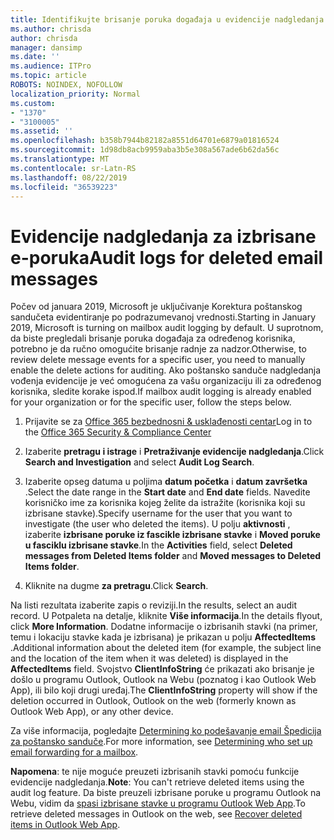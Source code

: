 ```yaml
---
title: Identifikujte brisanje poruka događaja u evidencije nadgledanja
ms.author: chrisda
author: chrisda
manager: dansimp
ms.date: ''
ms.audience: ITPro
ms.topic: article
ROBOTS: NOINDEX, NOFOLLOW
localization_priority: Normal
ms.custom:
- "1370"
- "3100005"
ms.assetid: ''
ms.openlocfilehash: b358b7944b82182a8551d64701e6879a01816524
ms.sourcegitcommit: 1d98db8acb9959aba3b5e308a567ade6b62da56c
ms.translationtype: MT
ms.contentlocale: sr-Latn-RS
ms.lasthandoff: 08/22/2019
ms.locfileid: "36539223"
---
```

# <a name="audit-logs-for-deleted-email-messages"></a><span data-ttu-id="f3d91-102">Evidencije nadgledanja za izbrisane e-poruka</span><span class="sxs-lookup"><span data-stu-id="f3d91-102">Audit logs for deleted email messages</span></span>

<span data-ttu-id="f3d91-103">Počev od januara 2019, Microsoft je uključivanje Korektura poštanskog sandučeta evidentiranje po podrazumevanoj vrednosti.</span><span class="sxs-lookup"><span data-stu-id="f3d91-103">Starting in January 2019, Microsoft is turning on mailbox audit logging by default.</span></span> <span data-ttu-id="f3d91-104">U suprotnom, da biste pregledali brisanje poruka događaja za određenog korisnika, potrebno je da ručno omogućite brisanje radnje za nadzor.</span><span class="sxs-lookup"><span data-stu-id="f3d91-104">Otherwise, to review delete message events for a specific user, you need to manually enable the delete actions for auditing.</span></span> <span data-ttu-id="f3d91-105">Ako poštansko sanduče nadgledanja vođenja evidencije je već omogućena za vašu organizaciju ili za određenog korisnika, sledite korake ispod.</span><span class="sxs-lookup"><span data-stu-id="f3d91-105">If mailbox audit logging is already enabled for your organization or for the specific user, follow the steps below.</span></span>

1. <span data-ttu-id="f3d91-106">Prijavite se za [Office 365 bezbednosni & usklađenosti centar](https://protection.office.com/)</span><span class="sxs-lookup"><span data-stu-id="f3d91-106">Log in to the [Office 365 Security & Compliance Center](https://protection.office.com/)</span></span>

2. <span data-ttu-id="f3d91-107">Izaberite **pretragu i istrage** i **Pretraživanje evidencije nadgledanja**.</span><span class="sxs-lookup"><span data-stu-id="f3d91-107">Click **Search and Investigation** and select **Audit Log Search**.</span></span>

3. <span data-ttu-id="f3d91-108">Izaberite opseg datuma u poljima **datum početka** i **datum završetka** .</span><span class="sxs-lookup"><span data-stu-id="f3d91-108">Select the date range in the **Start date** and **End date** fields.</span></span> <span data-ttu-id="f3d91-109">Navedite korisničko ime za korisnika kojeg želite da istražite (korisnika koji su izbrisane stavke).</span><span class="sxs-lookup"><span data-stu-id="f3d91-109">Specify username for the user that you want to investigate (the user who deleted the items).</span></span> <span data-ttu-id="f3d91-110">U polju **aktivnosti** , izaberite **izbrisane poruke iz fascikle izbrisane stavke** i **Moved poruke u fasciklu izbrisane stavke**.</span><span class="sxs-lookup"><span data-stu-id="f3d91-110">In the **Activities** field, select **Deleted messages from Deleted Items folder** and **Moved messages to Deleted Items folder**.</span></span>

4. <span data-ttu-id="f3d91-111">Kliknite na dugme **za pretragu**.</span><span class="sxs-lookup"><span data-stu-id="f3d91-111">Click **Search**.</span></span>

<span data-ttu-id="f3d91-112">Na listi rezultata izaberite zapis o reviziji.</span><span class="sxs-lookup"><span data-stu-id="f3d91-112">In the results, select an audit record.</span></span> <span data-ttu-id="f3d91-113">U Potpaleta na detalje, kliknite **Više informacija**.</span><span class="sxs-lookup"><span data-stu-id="f3d91-113">In the details flyout, click **More Information**.</span></span> <span data-ttu-id="f3d91-114">Dodatne informacije o izbrisanih stavki (na primer, temu i lokaciju stavke kada je izbrisana) je prikazan u polju **AffectedItems** .</span><span class="sxs-lookup"><span data-stu-id="f3d91-114">Additional information about the deleted item (for example, the subject line and the location of the item when it was deleted) is displayed in the **AffectedItems** field.</span></span> <span data-ttu-id="f3d91-115">Svojstvo **ClientInfoString** će prikazati ako brisanje je došlo u programu Outlook, Outlook na Webu (poznatog i kao Outlook Web App), ili bilo koji drugi uređaj.</span><span class="sxs-lookup"><span data-stu-id="f3d91-115">The **ClientInfoString** property will show if the deletion occurred in Outlook, Outlook on the web (formerly known as Outlook Web App), or any other device.</span></span>

<span data-ttu-id="f3d91-116">Za više informacija, pogledajte [Determining ko podešavanje email Špedicija za poštansko sanduče](https://docs.microsoft.com/office365/securitycompliance/auditing-troubleshooting-scenarios#determining-if-a-user-deleted-email-items).</span><span class="sxs-lookup"><span data-stu-id="f3d91-116">For more information, see [Determining who set up email forwarding for a mailbox](https://docs.microsoft.com/office365/securitycompliance/auditing-troubleshooting-scenarios#determining-if-a-user-deleted-email-items).</span></span>

<span data-ttu-id="f3d91-117">**Napomena**: te nije moguće preuzeti izbrisanih stavki pomoću funkcije evidencije nadgledanja.</span><span class="sxs-lookup"><span data-stu-id="f3d91-117">**Note**: You can't retrieve deleted items using the audit log feature.</span></span> <span data-ttu-id="f3d91-118">Da biste preuzeli izbrisane poruke u programu Outlook na Webu, vidim da [spasi izbrisane stavke u programu Outlook Web App](https://support.office.com/article/C3D8FC15-EEEF-4F1C-81DF-E27964B7EDD4).</span><span class="sxs-lookup"><span data-stu-id="f3d91-118">To retrieve deleted messages in Outlook on the web, see [Recover deleted items in Outlook Web App](https://support.office.com/article/C3D8FC15-EEEF-4F1C-81DF-E27964B7EDD4).</span></span>

